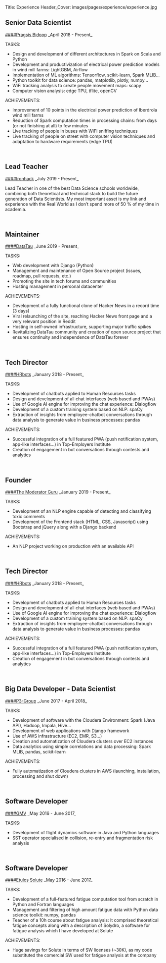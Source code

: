 Title: Experience
Header_Cover: images/pages/experience/experience.jpg

## Senior Data Scientist
<a href="https://pragsis.com/" target="_blank">
####Pragsis Bidoop</a>
_April 2018 - Present_  

TASKS:

- Design and development of different architectures in Spark on Scala and Python
- Development and productivization of electrical power prediction models in wind mill farms: LightGBM, Airflow
- Implementation of ML algorithms: Tensorflow, scikit-learn, Spark MLIB...
- Python toolkit for data science: pandas, matplotlib, plotly, numpy...
- WiFi tracking analysis to create people movement maps: scapy
- Computer vision analysis: edge TPU, tflite, openCV

ACHIEVEMENTS:

- Improvement of 10 points in the electrical power prediction of Iberdrola wind mill farms
- Reduction of Spark computation times in processing chains: from days (or not finishing at all) to few minutes
- Live tracking of people in buses with WiFi sniffing techniques
- Live tracking of people on street with computer vision techniques and adaptation to hardware requirements (edge TPU)
    
&nbsp;
## Lead Teacher
<a href="https://www.ironhack.com/en/courses/data-analytics-bootcamp" target="_blank">
####Ironhack</a>
_July 2019 - Present_  

Lead Teacher in one of the best Data Science schools worldwide, combining both theoretical and 
technical stack to build the future generation of Data Scientists. My most important asset is my link and
experience with the Real World as I don’t spend more of 50 % of my time in academia.

&nbsp;
## Maintainer
<a href="https://datatau.net/" target="_blank">
####DataTau</a>
_June 2019 - Present_  

TASKS:

- Web development with Django (Python)
- Management and maintenance of Open Source project (issues, roadmap, pull requests, etc.)
- Promoting the site in tech forums and communities
- Hosting management in personal datacenter

ACHIEVEMENTS:

- Development of a fully functional clone of Hacker News in a record time (3 days)
- Viral relaunching of the site, reaching Hacker News front page and a very relevant position in Reddit
- Hosting in self-owned infrastructure, supporting major traffic spikes
- Revitalizing DataTau community and creation of open source project that ensures continuity and independence of DataTau forever

&nbsp;
## Tech Director
<a href="https://hr-bots.com/" target="_blank">
####HRbots</a>
_January 2018 - Present_
	
TASKS:

- Development of chatbots applied to Human Resources tasks
- Design and development of all chat interfaces (web based and PWAs)
- Use of Google AI engine for improving the chat experience: Dialogflow
- Development of a custom training system based on NLP: spaCy
- Extraction of insights from employee-chatbot conversations through data analysis to generate value in business processes: pandas

ACHIEVEMENTS:

- Successful integration of a full featured PWA (push notification system, app-like interfaces...) in Top-Employers Institute
- Creation of engagement in bot conversations through contests and analytics

&nbsp; 
## Founder
<a href="https://moderator-guru.com/" target="_blank">
####The Moderator Guru</a>
_January 2019 - Present_  

TASKS:

- Development of an NLP engine capable of detecting and classifying toxic comments
- Development of the Frontend stack (HTML, CSS, Javascript) using Bootstrap and jQuery along with a Django backend

ACHIEVEMENTS:

- An NLP project working on production with an available API

&nbsp;
## Tech Director
<a href="https://hr-bots.com/" target="_blank">
####HRbots</a>
_January 2018 - Present_
	
TASKS:

- Development of chatbots applied to Human Resources tasks
- Design and development of all chat interfaces (web based and PWAs)
- Use of Google AI engine for improving the chat experience: Dialogflow
- Development of a custom training system based on NLP: spaCy
- Extraction of insights from employee-chatbot conversations through data analysis to generate value in business processes: pandas

ACHIEVEMENTS:

- Successful integration of a full featured PWA (push notification system, app-like interfaces...) in Top-Employers Institute
- Creation of engagement in bot conversations through contests and analytics

&nbsp;
## Big Data Developer - Data Scientist
<a href="https://www.p3-group.com/en/" target="_blank">
####P3-Group</a>
_June 2017 - April 2018_

TASKS:

- Development of software with the Cloudera Environment: Spark (Java API), Hadoop, Impala, Hive...
- Development of web applications with Django framework
- Use of AWS infrastructure (EC2, EMR, S3...)
- Creation and automatization of Cloudera clusters over EC2 instances
- Data analytics using simple correlations and data processing: Spark MLIB, pandas, scikit-learn

ACHIEVEMENTS:

- Fully automatization of Cloudera clusters in AWS (launching, installation, processing and shut down)

&nbsp;
## Software Developer
<a href="https://www.gmv.com/en/" target="_blank">
####GMV</a>
_May 2016 - June 2017_


TASKS:
 
- Development of flight dynamics software in Java and Python languages 
- SST operator specialised in collision, re-entry and fragmentation risk analysis

&nbsp;
## Software Developer
<a href="https://solute.es/" target="_blank">
####Etulos Solute</a>
_May 2016 - June 2017_

TASKS:

- Development of a full-featured fatigue computation tool from scratch in Python and Fortran
languages
- Management and filtering of high amount fatigue data with Python data science toolkit: numpy, pandas
- Teacher of a 10h course about fatigue analysis: It comprised theoretical fatigue concepts along with a description of Solydro, a software for fatigue analysis which I have developed at Solute

ACHIEVEMENTS:

- Huge savings for Solute in terms of SW licenses (~30K), as my code substituted the comercial SW used for fatigue analysis at the company
